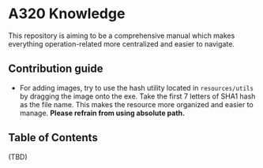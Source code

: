 # A320 Knowledge

This repository is aiming to be a comprehensive manual which makes everything operation-related more centralized and easier to navigate.

## Contribution guide

- For adding images, try to use the hash utility located in `resources/utils` by dragging the image onto the exe. Take the first 7 letters of SHA1 hash as the file name. This makes the resource more organized and easier to manage. __Please refrain from using absolute path.__

## Table of Contents
(TBD)